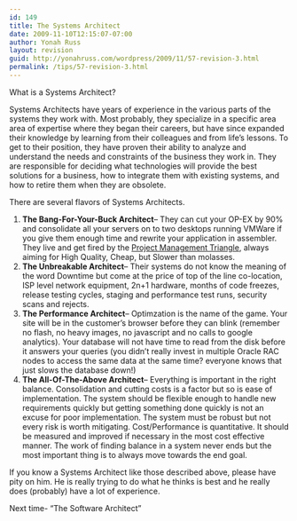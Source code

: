 ```yaml
---
id: 149
title: The Systems Architect
date: 2009-11-10T12:15:07-07:00
author: Yonah Russ
layout: revision
guid: http://yonahruss.com/wordpress/2009/11/57-revision-3.html
permalink: /tips/57-revision-3.html
---
```

What is a Systems Architect?

Systems Architects have years of experience in the various parts of the systems they work with. Most probably, they specialize in a specific area area of expertise where they began their careers, but have since expanded their knowledge by learning from their colleagues and from life&#8217;s lessons. To get to their position, they have proven their ability to analyze and understand the needs and constraints of the business they work in. They are responsible for deciding what technologies will provide the best solutions for a business, how to integrate them with existing systems, and how to retire them when they are obsolete.

There are several flavors of Systems Architects.

  1. **The Bang-For-Your-Buck Architect**&#8211; They can cut your OP-EX by 90% and consolidate all your servers on to two desktops running VMWare if you give them enough time and rewrite your application in assembler. They live and get fired by the <a href="http://en.wikipedia.org/wiki/Project_triangle#Project_Management_Triangle" rel="nofollow">Project Management Triangle</a>, always aiming for High Quality, Cheap, but Slower than molasses.
  2. **The Unbreakable Architect**&#8211; Their systems do not know the meaning of the word Downtime but come at the price of top of the line co-location, ISP level network equipment, 2n+1 hardware, months of code freezes, release testing cycles, staging and performance test runs, security scans and rejects.
  3. **The Performance Architect**&#8211; Optimzation is the name of the game. Your site will be in the customer&#8217;s browser before they can blink (remember no flash, no heavy images, no javascript and no calls to google analytics). Your database will not have time to read from the disk before it answers your queries (you didn&#8217;t really invest in multiple Oracle RAC nodes to access the same data at the same time? everyone knows that just slows the database down!)
  4. **The All-Of-The-Above Architect**&#8211; Everything is important in the right balance. Consolidation and cutting costs is a factor but so is ease of implementation. The system should be flexible enough to handle new requirements quickly but getting something done quickly is not an excuse for poor implementation. The system must be robust but not every risk is worth mitigating. Cost/Performance is quantitative. It should be measured and improved if necessary in the most cost effective manner. The work of finding balance in a system never ends but the most important thing is to always move towards the end goal.

If you know a Systems Architect like those described above, please have pity on him. He is really trying to do what he thinks is best and he really does (probably) have a lot of experience.

Next time- &#8220;The Software Architect&#8221;